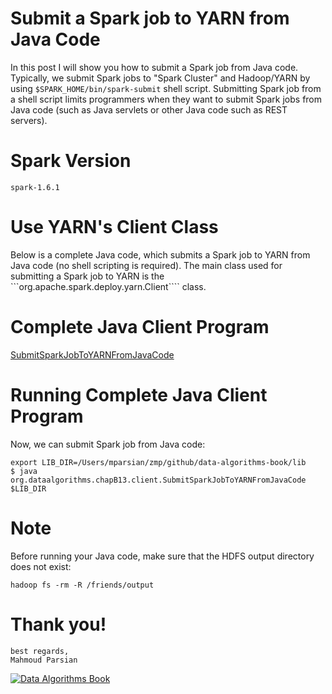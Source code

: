 Submit a Spark job to YARN from Java Code
=========================================
In this post I will show you how to submit a Spark job from Java code. 
Typically, we submit Spark jobs to "Spark Cluster" and Hadoop/YARN  by 
using ````$SPARK_HOME/bin/spark-submit````  shell script.  Submitting 
Spark job from a shell script limits programmers when they want to submit 
Spark jobs from Java code (such as Java servlets or other Java code such 
as REST servers).

Spark Version
=============

````
spark-1.6.1
````

Use YARN's Client Class
=======================
Below is a complete Java code, which submits a Spark job to YARN from Java 
code (no shell scripting  is required). The main class used for submitting 
a Spark job to YARN is the ```org.apache.spark.deploy.yarn.Client```` class.


Complete Java Client Program
============================
[SubmitSparkJobToYARNFromJavaCode](https://raw.githubusercontent.com/mahmoudparsian/data-algorithms-book/master/src/main/java/org/dataalgorithms/client/SubmitSparkJobToYARNFromJavaCode.java)


Running Complete Java Client Program
====================================

Now, we can submit Spark job from Java code:
````
export LIB_DIR=/Users/mparsian/zmp/github/data-algorithms-book/lib
$ java  org.dataalgorithms.chapB13.client.SubmitSparkJobToYARNFromJavaCode  $LIB_DIR
````

Note
====
Before running your Java code, make sure that the HDFS output directory does not exist:
````
hadoop fs -rm -R /friends/output
````

Thank you!
==========

````
best regards,
Mahmoud Parsian
````

[![Data Algorithms Book](https://github.com/mahmoudparsian/data-algorithms-book/blob/master/misc/data_algorithms_image.jpg)](http://shop.oreilly.com/product/0636920033950.do) 
